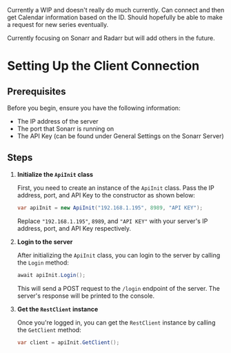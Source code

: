 Currently a WIP and doesn't really do much currently. Can connect and then get Calendar information based on the ID. Should hopefully be able to make a request for new series eventually.

Currently focusing on Sonarr and Radarr but will add others in the future.

# Setting Up the Client Connection

## Prerequisites

Before you begin, ensure you have the following information:

- The IP address of the server
- The port that Sonarr is running on
- The API Key (can be found under General Settings on the Sonarr Server)

## Steps

1. **Initialize the `ApiInit` class**

    First, you need to create an instance of the `ApiInit` class. Pass the IP address, port, and API Key to the constructor as shown below:

    ```csharp
    var apiInit = new ApiInit("192.168.1.195", 8989, "API KEY");
    ```

    Replace `"192.168.1.195"`, `8989`, and `"API KEY"` with your server's IP address, port, and API Key respectively.

2. **Login to the server**

    After initializing the `ApiInit` class, you can login to the server by calling the `Login` method:

    ```csharp
    await apiInit.Login();
    ```

    This will send a POST request to the `/login` endpoint of the server. The server's response will be printed to the console.

3. **Get the `RestClient` instance**

    Once you're logged in, you can get the `RestClient` instance by calling the `GetClient` method:

    ```csharp
    var client = apiInit.GetClient();
    ```
